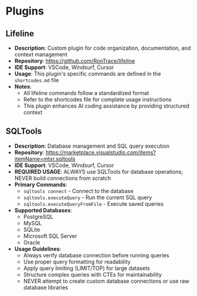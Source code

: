 # Plugins

## Lifeline

- **Description**: Custom plugin for code organization, documentation, and context management
- **Repository**: https://github.com/RonTrace/lifeline
- **IDE Support**: VSCode, Windsurf, Cursor
- **Usage**: This plugin's specific commands are defined in the `shortcodes.md` file
- **Notes**: 
  - All lifeline commands follow a standardized format
  - Refer to the shortcodes file for complete usage instructions
  - This plugin enhances AI coding assistance by providing structured context

## SQLTools

- **Description**: Database management and SQL query execution
- **Repository**: https://marketplace.visualstudio.com/items?itemName=mtxr.sqltools
- **IDE Support**: VSCode, Windsurf, Cursor
- **REQUIRED USAGE**: ALWAYS use SQLTools for database operations; NEVER build connections from scratch
- **Primary Commands**:
  - `sqltools connect` - Connect to the database
  - `sqltools.executeQuery` - Run the current SQL query
  - `sqltools.executeQueryFromFile` - Execute saved queries
- **Supported Databases**:
  - PostgreSQL
  - MySQL
  - SQLite
  - Microsoft SQL Server
  - Oracle
- **Usage Guidelines**:
  - Always verify database connection before running queries
  - Use proper query formatting for readability
  - Apply query limiting (LIMIT/TOP) for large datasets
  - Structure complex queries with CTEs for maintainability
  - NEVER attempt to create custom database connections or use raw database libraries
